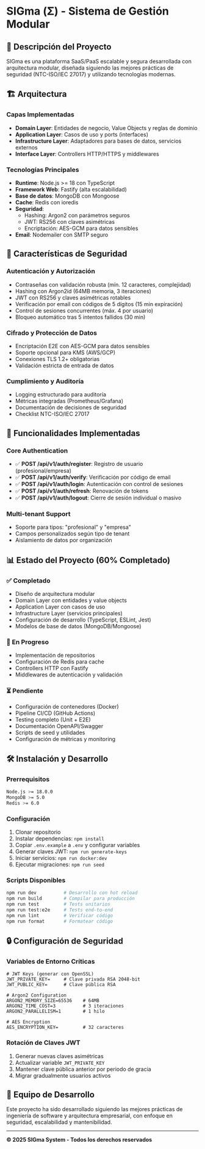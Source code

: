 # SIGma (Σ) - Sistema de Gestión Modular

## 🎯 Descripción del Proyecto

SIGma es una plataforma SaaS/PaaS escalable y segura desarrollada con arquitectura modular, diseñada siguiendo las mejores prácticas de seguridad (NTC-ISO/IEC 27017) y utilizando tecnologías modernas.

## 🏗️ Arquitectura

### Capas Implementadas

- **Domain Layer**: Entidades de negocio, Value Objects y reglas de dominio
- **Application Layer**: Casos de uso y ports (interfaces)
- **Infrastructure Layer**: Adaptadores para bases de datos, servicios externos
- **Interface Layer**: Controllers HTTP/HTTPS y middlewares

### Tecnologías Principales

- **Runtime**: Node.js >= 18 con TypeScript
- **Framework Web**: Fastify (alta escalabilidad)
- **Base de datos**: MongoDB con Mongoose
- **Cache**: Redis con ioredis
- **Seguridad**:
  - Hashing: Argon2 con parámetros seguros
  - JWT: RS256 con claves asimétricas
  - Encriptación: AES-GCM para datos sensibles
- **Email**: Nodemailer con SMTP seguro

## 🔐 Características de Seguridad

### Autenticación y Autorización
- Contraseñas con validación robusta (mín. 12 caracteres, complejidad)
- Hashing con Argon2id (64MB memoria, 3 iteraciones)
- JWT con RS256 y claves asimétricas rotables
- Verificación por email con códigos de 5 dígitos (15 min expiración)
- Control de sesiones concurrentes (máx. 4 por usuario)
- Bloqueo automático tras 5 intentos fallidos (30 min)

### Cifrado y Protección de Datos
- Encriptación E2E con AES-GCM para datos sensibles
- Soporte opcional para KMS (AWS/GCP)
- Conexiones TLS 1.2+ obligatorias
- Validación estricta de entrada de datos

### Cumplimiento y Auditoría
- Logging estructurado para auditoría
- Métricas integradas (Prometheus/Grafana)
- Documentación de decisiones de seguridad
- Checklist NTC-ISO/IEC 27017

## 🚀 Funcionalidades Implementadas

### Core Authentication
- ✅ **POST /api/v1/auth/register**: Registro de usuario (profesional/empresa)
- ✅ **POST /api/v1/auth/verify**: Verificación por código de email
- ✅ **POST /api/v1/auth/login**: Autenticación con control de sesiones
- ✅ **POST /api/v1/auth/refresh**: Renovación de tokens
- ✅ **POST /api/v1/auth/logout**: Cierre de sesión individual o masivo

### Multi-tenant Support
- Soporte para tipos: "profesional" y "empresa"
- Campos personalizados según tipo de tenant
- Aislamiento de datos por organización

## 📊 Estado del Proyecto (60% Completado)

### ✅ Completado
- Diseño de arquitectura modular
- Domain Layer con entidades y value objects
- Application Layer con casos de uso
- Infrastructure Layer (servicios principales)
- Configuración de desarrollo (TypeScript, ESLint, Jest)
- Modelos de base de datos (MongoDB/Mongoose)

### 🚧 En Progreso
- Implementación de repositorios
- Configuración de Redis para cache
- Controllers HTTP con Fastify
- Middlewares de autenticación y validación

### ⏳ Pendiente
- Configuración de contenedores (Docker)
- Pipeline CI/CD (GitHub Actions)
- Testing completo (Unit + E2E)
- Documentación OpenAPI/Swagger
- Scripts de seed y utilidades
- Configuración de métricas y monitoring

## 🛠️ Instalación y Desarrollo

### Prerrequisitos
```bash
Node.js >= 18.0.0
MongoDB >= 5.0
Redis >= 6.0
```

### Configuración
1. Clonar repositorio
2. Instalar dependencias: `npm install`
3. Copiar `.env.example` a `.env` y configurar variables
4. Generar claves JWT: `npm run generate-keys`
5. Iniciar servicios: `npm run docker:dev`
6. Ejecutar migraciones: `npm run seed`

### Scripts Disponibles
```bash
npm run dev          # Desarrollo con hot reload
npm run build        # Compilar para producción
npm run test         # Tests unitarios
npm run test:e2e     # Tests end-to-end
npm run lint         # Verificar código
npm run format       # Formatear código
```

## 🔒 Configuración de Seguridad

### Variables de Entorno Críticas
```env
# JWT Keys (generar con OpenSSL)
JWT_PRIVATE_KEY=     # Clave privada RSA 2048-bit
JWT_PUBLIC_KEY=      # Clave pública RSA

# Argon2 Configuration
ARGON2_MEMORY_SIZE=65536    # 64MB
ARGON2_TIME_COST=3          # 3 iteraciones
ARGON2_PARALLELISM=1        # 1 hilo

# AES Encryption
AES_ENCRYPTION_KEY=         # 32 caracteres
```

### Rotación de Claves JWT
1. Generar nuevas claves asimétricas
2. Actualizar variable `JWT_PRIVATE_KEY`
3. Mantener clave pública anterior por periodo de gracia
4. Migrar gradualmente usuarios activos


## 👥 Equipo de Desarrollo

Este proyecto ha sido desarrollado siguiendo las mejores prácticas de ingeniería de software y arquitectura empresarial, con enfoque en seguridad, escalabilidad y mantenibilidad.

---

**© 2025 SIGma System - Todos los derechos reservados**